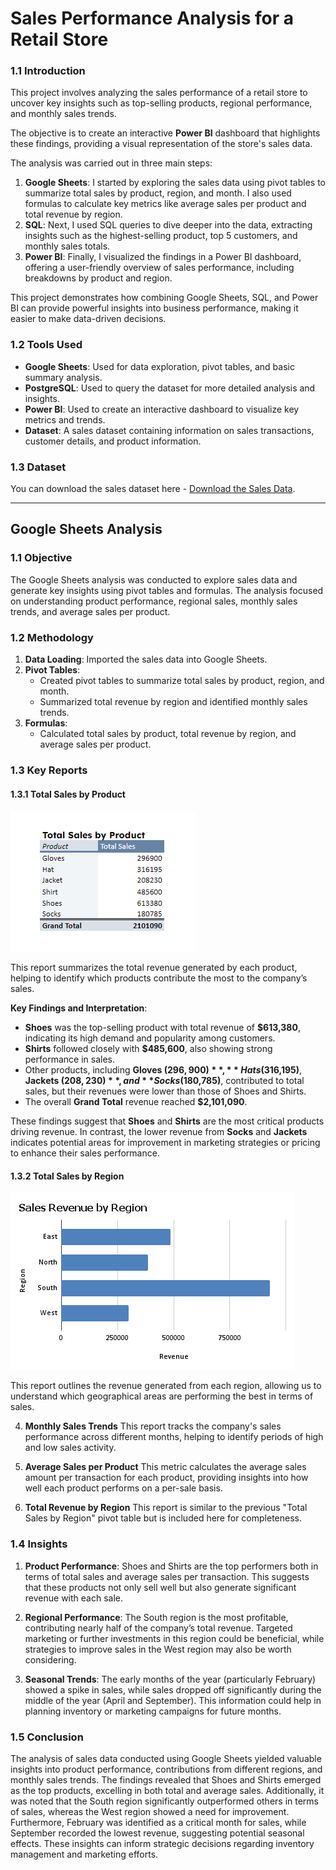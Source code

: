 # Sales Performance Analysis for a Retail Store

### 1.1 Introduction
This project involves analyzing the sales performance of a retail store to uncover key insights such as top-selling products, regional performance, and monthly sales trends. 

The objective is to create an interactive **Power BI** dashboard that highlights these findings, providing a visual representation of the store's sales data. 

The analysis was carried out in three main steps:
1. **Google Sheets**: I started by exploring the sales data using pivot tables to summarize total sales by product, region, and month. I also used formulas to calculate key metrics like average sales per product and total revenue by region.
2. **SQL**: Next, I used SQL queries to dive deeper into the data, extracting insights such as the highest-selling product, top 5 customers, and monthly sales totals.
3. **Power BI**: Finally, I visualized the findings in a Power BI dashboard, offering a user-friendly overview of sales performance, including breakdowns by product and region.

This project demonstrates how combining Google Sheets, SQL, and Power BI can provide powerful insights into business performance, making it easier to make data-driven decisions.

### 1.2 Tools Used
- **Google Sheets**: Used for data exploration, pivot tables, and basic summary analysis.
- **PostgreSQL**: Used to query the dataset for more detailed analysis and insights.
- **Power BI**: Used to create an interactive dashboard to visualize key metrics and trends.
- **Dataset**: A sales dataset containing information on sales transactions, customer details, and product information.

### 1.3 Dataset
You can download the sales dataset here - [Download the Sales Data](https://docs.google.com/spreadsheets/d/1uX7hdUgaS2KxBFbtkl-cvrYSC24ZxpggIzeDtGaa34w/edit?usp=sharing).

---

## Google Sheets Analysis
### 1.1 Objective
The Google Sheets analysis was conducted to explore sales data and generate key insights using pivot tables and formulas. The analysis focused on understanding product performance, regional sales, monthly sales trends, and average sales per product.

### 1.2 Methodology
1. **Data Loading**: Imported the sales data into Google Sheets.
2. **Pivot Tables**:
   - Created pivot tables to summarize total sales by product, region, and month.
   - Summarized total revenue by region and identified monthly sales trends.
3. **Formulas**:
   - Calculated total sales by product, total revenue by region, and average sales per product.
  
### 1.3 Key Reports
#### 1.3.1 Total Sales by Product

![Total Sales by Product](https://github.com/kabira-busari/LITA_Project-01_Sales-Performance-Analysis/blob/main/Total%20Sales%20by%20Product%20Pivot-Table.png?raw=true)

This report summarizes the total revenue generated by each product, helping to identify which products contribute the most to the company’s sales.

**Key Findings and Interpretation**:
- **Shoes** was the top-selling product with total revenue of **$613,380**, indicating its high demand and popularity among customers.
- **Shirts** followed closely with **$485,600**, also showing strong performance in sales.
- Other products, including **Gloves ($296,900)**, **Hats ($316,195)**, **Jackets ($208,230)**, and **Socks ($180,785)**, contributed to total sales, but their revenues were lower than those of Shoes and Shirts.
- The overall **Grand Total** revenue reached **$2,101,090**.
  
These findings suggest that **Shoes** and **Shirts** are the most critical products driving revenue. In contrast, the lower revenue from **Socks** and **Jackets** indicates potential areas for improvement in marketing strategies or pricing to enhance their sales performance.

#### 1.3.2 Total Sales by Region

![Sales Revenue by Region](https://github.com/kabira-busari/LITA_Project-01_Sales-Performance-Analysis/blob/main/Sales%20Revenue%20by%20Region.png?raw=true)

This report outlines the revenue generated from each region, allowing us to understand which geographical areas are performing the best in terms of sales.

4. **Monthly Sales Trends**
This report tracks the company's sales performance across different months, helping to identify periods of high and low sales activity.

5. **Average Sales per Product**
This metric calculates the average sales amount per transaction for each product, providing insights into how well each product performs on a per-sale basis.

6. **Total Revenue by Region**
This report is similar to the previous "Total Sales by Region" pivot table but is included here for completeness.

### 1.4 Insights
1. **Product Performance**: Shoes and Shirts are the top performers both in terms of total sales and average sales per transaction. This suggests that these products not only sell well but also generate significant revenue with each sale.

2. **Regional Performance**: The South region is the most profitable, contributing nearly half of the company’s total revenue. Targeted marketing or further investments in this region could be beneficial, while strategies to improve sales in the West region may also be worth considering.
   
3. **Seasonal Trends**: The early months of the year (particularly February) showed a spike in sales, while sales dropped off significantly during the middle of the year (April and September). This information could help in planning inventory or marketing campaigns for future months.

### 1.5 Conclusion
The analysis of sales data conducted using Google Sheets yielded valuable insights into product performance, contributions from different regions, and monthly sales trends. The findings revealed that Shoes and Shirts emerged as the top products, excelling in both total and average sales. Additionally, it was noted that the South region significantly outperformed others in terms of sales, whereas the West region showed a need for improvement. Furthermore, February was identified as a critical month for sales, while September recorded the lowest revenue, suggesting potential seasonal effects. These insights can inform strategic decisions regarding inventory management and marketing efforts.
